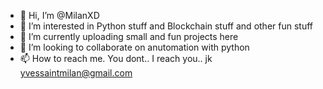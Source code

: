 - 👋 Hi, I’m @MilanXD
- 👀 I’m interested in Python stuff and Blockchain stuff and other fun stuff
- 🌱 I’m currently uploading small and fun projects here
- 💞️ I’m looking to collaborate on anutomation with python
- 📫 How to reach me. You dont.. I reach you.. jk yvessaintmilan@gmail.com

<!---
MilanFunRepos/MilanFunRepos is a ✨ special ✨ repository because its `README.md` (this file) appears on your GitHub profile.
You can click the Preview link to take a look at your changes.
--->
